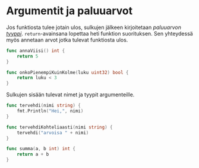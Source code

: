# Argumentit ja paluuarvot

Jos funktiosta tulee jotain ulos, sulkujen jälkeen kirjoitetaan _paluuarvon_ [_tyyppi_](tyypit.md). `return`-avainsana lopettaa heti funktion suorituksen. Sen yhteydessä myös annetaan arvot jotka tulevat funktiosta ulos.

```Go
func annaViisi() int {
    return 5
}

func onkoPienempiKuinKolme(luku uint32) bool {
    return luku < 3
}
```

Sulkujen sisään tulevat nimet ja tyypit argumenteille.

```Go
func tervehdi(nimi string) {
    fmt.Println("Hei,", nimi)
}

func tervehdiKohteliaasti(nimi string) {
    tervehdi("arvoisa " + nimi)
}

func summa(a, b int) int {
    return a + b
}
```
